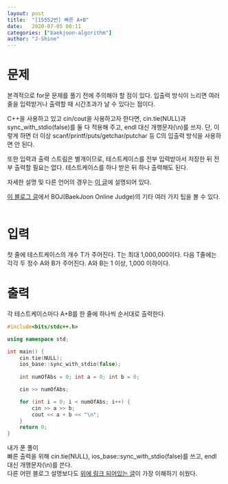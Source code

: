 ```yaml
---
layout: post
title:  "[15552번] 빠른 A+B"
date:   2020-07-05 00:11
categories: ["baekjoon-algorithm"]
author: "J-Shine"
---
```


# 문제

본격적으로 for문 문제를 풀기 전에 주의해야 할 점이 있다. 입출력 방식이 느리면 여러 줄을 입력받거나 출력할 때 시간초과가 날 수 있다는 점이다.<br>

C++을 사용하고 있고 cin/cout을 사용하고자 한다면, cin.tie(NULL)과 sync_with_stdio(false)를 둘 다 적용해 주고, endl 대신 개행문자(\n)를 쓰자. 단, 이렇게 하면 더 이상 scanf/printf/puts/getchar/putchar 등 C의 입출력 방식을 사용하면 안 된다.<br>

또한 입력과 출력 스트림은 별개이므로, 테스트케이스를 전부 입력받아서 저장한 뒤 전부 출력할 필요는 없다. 테스트케이스를 하나 받은 뒤 하나 출력해도 된다.<br>

자세한 설명 및 다른 언어의 경우는 [이 글](https://www.acmicpc.net/board/view/22716)에 설명되어 있다.<br>

[이 블로그 글](https://www.acmicpc.net/blog/view/55)에서 BOJ(BaekJoon Online Judge)의 기타 여러 가지 팁을 볼 수 있다.<br><br>

# 입력

첫 줄에 테스트케이스의 개수 T가 주어진다. T는 최대 1,000,000이다. 다음 T줄에는 각각 두 정수 A와 B가 주어진다. A와 B는 1 이상, 1,000 이하이다.<br>

# 출력

각 테스트케이스마다 A+B를 한 줄에 하나씩 순서대로 출력한다.<br>

```c++
#include<bits/stdc++.h>

using namespace std;

int main() {
	cin.tie(NULL);
	ios_base::sync_with_stdio(false);
	
	int numOfAbs = 0; int a = 0; int b = 0;

	cin >> numOfAbs;

	for (int i = 0; i < numOfAbs; i++) {
		cin >> a >> b;
		cout << a + b << "\n";
	}
	return 0;
}
```
내가 푼 풀이<br>
빠른 출력을 위해 cin.tie(NULL), ios_base::sync_with_stdio(false)를 쓰고, endl 대신 개행문자(\n)를 쓴다.<br>
다른 어떤 블로그 설명보다도 [위에 링크 되어있는 글](https://www.acmicpc.net/board/view/22716)이 가장 이해하기 쉬웠다.<br>
